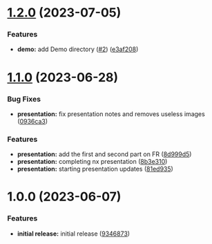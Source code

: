 # [1.2.0](https://github.com/davidsonsinord/Innovation-nx-presentation/compare/1.1.0...1.2.0) (2023-07-05)


### Features

* **demo:** add Demo directory ([#2](https://github.com/davidsonsinord/Innovation-nx-presentation/issues/2)) ([e3af208](https://github.com/davidsonsinord/Innovation-nx-presentation/commit/e3af2080e2be852a5430a6632f980f9c0c453df7))

# [1.1.0](https://github.com/davidsonsinord/Innovation-nx-presentation/compare/1.0.0...1.1.0) (2023-06-28)


### Bug Fixes

* **presentation:** fix presentation notes and removes useless images ([0936ca3](https://github.com/davidsonsinord/Innovation-nx-presentation/commit/0936ca3534ee0637eaf22a81597cdf68fba797eb))


### Features

* **presentation:** add the first and second part on FR ([8d999d5](https://github.com/davidsonsinord/Innovation-nx-presentation/commit/8d999d5072e8f7f5bde4a8fdd8ce2b0fef351d8f))
* **presentation:** completing nx presentation ([8b3e310](https://github.com/davidsonsinord/Innovation-nx-presentation/commit/8b3e3102abf7776899c5b03854ed0b7c7a83e1af))
* **presentation:** starting presentation updates ([81ed935](https://github.com/davidsonsinord/Innovation-nx-presentation/commit/81ed935dc99d4c43c771eb2ec43a7a060c2c39a5))

# 1.0.0 (2023-06-07)


### Features

* **initial release:** initial release ([9346873](https://github.com/davidsonsinord/Innovation-nx-presentation/commit/934687341c03dd1a89cdfb68f3f76e88887cbe43))
